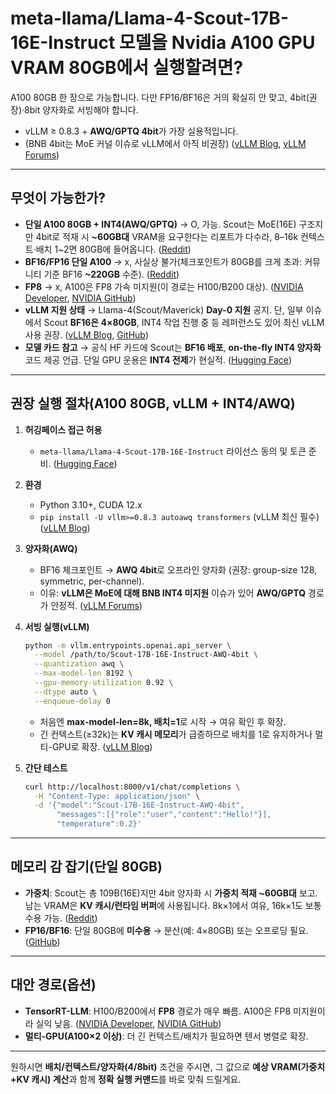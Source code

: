 # meta-llama/Llama-4-Scout-17B-16E-Instruct 모델을 Nvidia A100 GPU VRAM 80GB에서 실행할려면?

A100 80GB 한 장으로 가능합니다. 다만 FP16/BF16은 거의 확실히 안 맞고, 4bit(권장)·8bit 양자화로 서빙해야 합니다. 
* vLLM ≥ 0.8.3 + **AWQ/GPTQ 4bit**가 가장 실용적입니다.
* (BNB 4bit는 MoE 커널 이슈로 vLLM에서 아직 비권장) ([vLLM Blog][1], [vLLM Forums][2])

---

## 무엇이 가능한가?

* **단일 A100 80GB + INT4(AWQ/GPTQ)** → O, 가능. Scout는 MoE(16E) 구조지만 4bit로 적재 시 **\~60GB대** VRAM을 요구한다는 리포트가 다수라, 8–16k 컨텍스트·배치 1\~2면 80GB에 들어옵니다. ([Reddit][3])
* **BF16/FP16 단일 A100** → x, 사실상 불가(체크포인트가 80GB를 크게 초과: 커뮤니티 기준 BF16 **\~220GB** 수준). ([Reddit][3])
* **FP8** → x, A100은 FP8 가속 미지원(이 경로는 H100/B200 대상). ([NVIDIA Developer][4], [NVIDIA GitHub][5])
* **vLLM 지원 상태** → Llama-4(Scout/Maverick) **Day-0 지원** 공지. 단, 일부 이슈에서 Scout **BF16은 4×80GB**, INT4 작업 진행 중 등 레퍼런스도 있어 최신 vLLM 사용 권장. ([vLLM Blog][1], [GitHub][6])
* **모델 카드 참고** → 공식 HF 카드에 Scout는 **BF16 배포**, **on-the-fly INT4 양자화** 코드 제공 언급. 단일 GPU 운용은 **INT4 전제**가 현실적. ([Hugging Face][7])

---

## 권장 실행 절차(A100 80GB, vLLM + INT4/AWQ)

1. **허깅페이스 접근 허용**

   * `meta-llama/Llama-4-Scout-17B-16E-Instruct` 라이선스 동의 및 토큰 준비. ([Hugging Face][8])

2. **환경**

   * Python 3.10+, CUDA 12.x
   * `pip install -U vllm>=0.8.3 autoawq transformers`  (vLLM 최신 필수) ([vLLM Blog][1])

3. **양자화(AWQ)**

   * BF16 체크포인트 → **AWQ 4bit**로 오프라인 양자화 (권장: group-size 128, symmetric, per-channel).
   * 이유: **vLLM은 MoE에 대해 BNB INT4 미지원** 이슈가 있어 **AWQ/GPTQ** 경로가 안정적. ([vLLM Forums][2])

4. **서빙 실행(vLLM)**

   ```bash
   python -m vllm.entrypoints.openai.api_server \
     --model /path/to/Scout-17B-16E-Instruct-AWQ-4bit \
     --quantization awq \
     --max-model-len 8192 \
     --gpu-memory-utilization 0.92 \
     --dtype auto \
     --enqueue-delay 0
   ```

   * 처음엔 **max-model-len=8k, 배치=1**로 시작 → 여유 확인 후 확장.
   * 긴 컨텍스트(≥32k)는 **KV 캐시 메모리**가 급증하므로 배치를 1로 유지하거나 멀티-GPU로 확장. ([vLLM Blog][1])

5. **간단 테스트**

   ```bash
   curl http://localhost:8000/v1/chat/completions \
     -H "Content-Type: application/json" \
     -d '{"model":"Scout-17B-16E-Instruct-AWQ-4bit",
          "messages":[{"role":"user","content":"Hello!"}],
          "temperature":0.2}'
   ```

---

## 메모리 감 잡기(단일 80GB)

* **가중치**: Scout는 총 109B(16E)지만 4bit 양자화 시 **가중치 적재 \~60GB대** 보고. 남는 VRAM은 **KV 캐시/런타임 버퍼**에 사용됩니다. 8k×1에서 여유, 16k×1도 보통 수용 가능. ([Reddit][3])
* **FP16/BF16**: 단일 80GB에 **미수용** → 분산(예: 4×80GB) 또는 오프로딩 필요. ([GitHub][6])

---

## 대안 경로(옵션)

* **TensorRT-LLM**: H100/B200에서 **FP8** 경로가 매우 빠름. A100은 FP8 미지원이라 실익 낮음. ([NVIDIA Developer][4], [NVIDIA GitHub][5])
* **멀티-GPU(A100×2 이상)**: 더 긴 컨텍스트/배치가 필요하면 텐서 병렬로 확장.

---

원하시면 **배치/컨텍스트/양자화(4/8bit)** 조건을 주시면, 그 값으로 **예상 VRAM(가중치+KV 캐시) 계산**과 함께 **정확 실행 커맨드**를 바로 맞춰 드릴게요.

[1]: https://blog.vllm.ai/2025/04/05/llama4.html?utm_source=chatgpt.com "Llama 4 in vLLM"
[2]: https://discuss.vllm.ai/t/moe-quantization/594?utm_source=chatgpt.com "MoE quantization - vLLM Forums"
[3]: https://www.reddit.com/r/LocalLLaMA/comments/1jsrz5v/109b_vs_24b_whats_this_benchmark/?utm_source=chatgpt.com "109b vs 24b ?? What's this benchmark? : r/LocalLLaMA"
[4]: https://developer.nvidia.com/blog/nvidia-accelerates-inference-on-meta-llama-4-scout-and-maverick/?utm_source=chatgpt.com "NVIDIA Accelerates Inference on Meta Llama 4 Scout and ..."
[5]: https://nvidia.github.io/TensorRT-LLM/blogs/H100vsA100.html?utm_source=chatgpt.com "H100 has 4.6x A100 Performance in TensorRT-LLM ..."
[6]: https://github.com/vllm-project/vllm/issues/16197?utm_source=chatgpt.com "Not able to deploy Llama-4-Scout-17B-16E-Instruct on vllm ..."
[7]: https://huggingface.co/meta-llama/Llama-4-Scout-17B-16E-Instruct?utm_source=chatgpt.com "meta-llama/Llama-4-Scout-17B-16E-Instruct"
[8]: https://huggingface.co/meta-llama/Llama-4-Scout-17B-16E/tree/main?utm_source=chatgpt.com "meta-llama/Llama-4-Scout-17B-16E at main"


